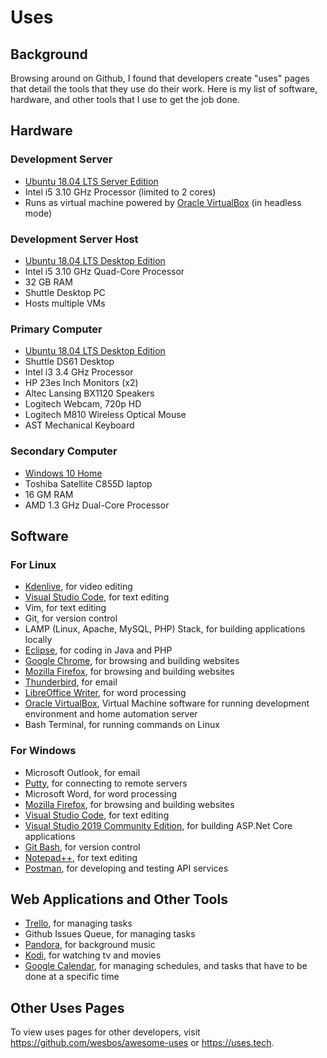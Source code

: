 # Uses 

## Background

Browsing around on Github, I found that developers create "uses" pages that 
detail the tools that they use do their work. Here is my list of software, 
hardware, and other tools that I use to get the job done. 

## Hardware

### Development Server

* [Ubuntu 18.04 LTS Server Edition](https://ubuntu.com)
* Intel i5 3.10 GHz Processor (limited to 2 cores)
* Runs as virtual machine powered by 
[Oracle VirtualBox](https://virtualbox.org) (in headless mode)

### Development Server Host
* [Ubuntu 18.04 LTS Desktop Edition](https://ubuntu.com)
* Intel i5 3.10 GHz Quad-Core Processor
* 32 GB RAM
* Shuttle Desktop PC
* Hosts multiple VMs

### Primary Computer 

* [Ubuntu 18.04 LTS Desktop Edition](https://ubuntu.com)
* Shuttle DS61 Desktop
* Intel i3 3.4 GHz Processor
* HP 23es Inch Monitors (x2)
* Altec Lansing BX1120 Speakers
* Logitech Webcam, 720p HD
* Logitech M810 Wireless Optical Mouse
* AST Mechanical Keyboard

### Secondary Computer 

* [Windows 10 Home](https://www.microsoft.com/en-us/software-download/windows10ISO)
* Toshiba Satellite C855D laptop
* 16 GM RAM
* AMD 1.3 GHz Dual-Core Processor

## Software

### For Linux 

* [Kdenlive](https://kdenlive.org/en), for video editing
* [Visual Studio Code](https://code.visualstudio.com/download), for text editing
* Vim, for text editing
* Git, for version control
* LAMP (Linux, Apache, MySQL, PHP) Stack, for building applications locally
* [Eclipse](https://eclipse.org), for coding in Java and PHP
* [Google Chrome](https://google.com/chrome), for browsing and building websites
* [Mozilla Firefox](https://www.mozilla.org/en-us/firefox), for browsing and building websites
* [Thunderbird](https://thunderbird.net/en-us), for email
* [LibreOffice Writer](https://www.libreoffice.org), for word processing
* [Oracle VirtualBox](https://virtualbox.org), Virtual Machine software for running
development environment and home automation server
* Bash Terminal, for running commands on Linux

### For Windows 

* Microsoft Outlook, for email 
* [Putty](https://www.putty.org), for connecting to remote servers
* Microsoft Word, for word processing
* [Mozilla Firefox](https://www.mozilla.org/en-us/firefox), for browsing and building websites
* [Visual Studio Code](https://code.visualstudio.com/download), for text editing
* [Visual Studio 2019 Community Edition](https://code.visualstudio.com), 
for building ASP.Net Core applications
* [Git Bash](https://gitforwindows.org), for version control
* [Notepad++](https://notepad-plus-plus.org/downloads), for text editing
* [Postman](https://getpostman.com), for developing and testing API services

## Web Applications and Other Tools

* [Trello](https://trello.com/almostengr/recommend), for managing tasks
* Github Issues Queue, for managing tasks
* [Pandora](https://pandora.com), for background music
* [Kodi](https://kodi.tv), for watching tv and movies
* [Google Calendar](https://www.google.com/calendar), for managing schedules, 
and tasks that have to be done at a specific time

## Other Uses Pages

To view uses pages for other developers, visit 
<a href="https://github.com/wesbos/awesome-uses" target="_blank">https://github.com/wesbos/awesome-uses</a>
or 
<a href="https://uses.tech" target="_blank">https://uses.tech</a>.

